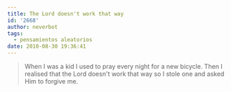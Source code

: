 ```yaml
---
title: The Lord doesn't work that way
id: '2668'
author: neverbot
tags:
  - pensamientos aleatorios
date: 2010-08-30 19:36:41
---
```


> When I was a kid I used to pray every night for a new bicycle. Then I realised that the Lord doesn't work that way so I stole one and asked Him to forgive me.